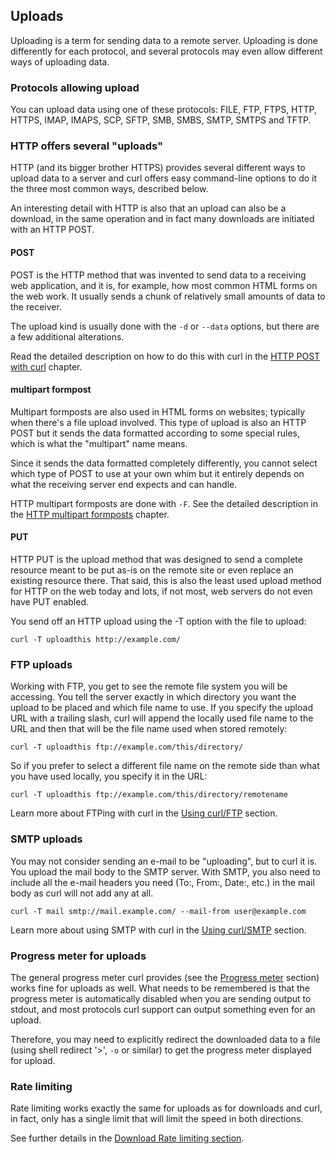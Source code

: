 ## Uploads

Uploading is a term for sending data to a remote server. Uploading is done
differently for each protocol, and several protocols may even allow different
ways of uploading data.

### Protocols allowing upload

You can upload data using one of these protocols: FILE, FTP, FTPS, HTTP,
HTTPS, IMAP, IMAPS, SCP, SFTP, SMB, SMBS, SMTP, SMTPS and TFTP.

### HTTP offers several "uploads"

HTTP (and its bigger brother HTTPS) provides several different ways to upload
data to a server and curl offers easy command-line options to do it the three
most common ways, described below.

An interesting detail with HTTP is also that an upload can also be a download,
in the same operation and in fact many downloads are initiated with an HTTP
POST.

#### POST

POST is the HTTP method that was invented to send data to a receiving web
application, and it is, for example, how most common HTML forms on the web
work. It usually sends a chunk of relatively small amounts of data to the
receiver.

The upload kind is usually done with the `-d` or `--data` options, but there
are a few additional alterations.

Read the detailed description on how to do this with curl in the [HTTP POST
with curl](http-post.md) chapter.

#### multipart formpost

Multipart formposts are also used in HTML forms on websites; typically when
there's a file upload involved. This type of upload is also an HTTP POST but
it sends the data formatted according to some special rules, which is what the
"multipart" name means.

Since it sends the data formatted completely differently, you cannot select
which type of POST to use at your own whim but it entirely depends on what the
receiving server end expects and can handle.

HTTP multipart formposts are done with `-F`. See the detailed description in
the [HTTP multipart formposts](http-multipart.md) chapter.

#### PUT

HTTP PUT is the upload method that was designed to send a complete resource
meant to be put as-is on the remote site or even replace an existing resource
there. That said, this is also the least used upload method for HTTP on the
web today and lots, if not most, web servers do not even have PUT enabled.

You send off an HTTP upload using the -T option with the file to upload:

    curl -T uploadthis http://example.com/

### FTP uploads

Working with FTP, you get to see the remote file system you will be accessing.
You tell the server exactly in which directory you want the upload to be
placed and which file name to use. If you specify the upload URL with a
trailing slash, curl will append the locally used file name to the URL and
then that will be the file name used when stored remotely:

    curl -T uploadthis ftp://example.com/this/directory/

So if you prefer to select a different file name on the remote side than what
you have used locally, you specify it in the URL:

    curl -T uploadthis ftp://example.com/this/directory/remotename

Learn more about FTPing with curl in the [Using curl/FTP](usingcurl-ftp.md)
section.

### SMTP uploads

You may not consider sending an e-mail to be "uploading", but to curl it is.
You upload the mail body to the SMTP server. With SMTP, you also need to
include all the e-mail headers you need (To:, From:, Date:, etc.) in the mail
body as curl will not add any at all.

    curl -T mail smtp://mail.example.com/ --mail-from user@example.com

Learn more about using SMTP with curl in the [Using
curl/SMTP](usingcurl-smtp.md) section.

### Progress meter for uploads

The general progress meter curl provides (see the [Progress
meter](cmdline-progressmeter.md) section) works fine for uploads as well.
What needs to be remembered is that the progress meter is automatically
disabled when you are sending output to stdout, and most protocols curl support
can output something even for an upload.

Therefore, you may need to explicitly redirect the downloaded data to a file
(using shell redirect '>', `-o` or similar) to get the progress meter
displayed for upload.

### Rate limiting

Rate limiting works exactly the same for uploads as for downloads and curl, in
fact, only has a single limit that will limit the speed in both directions.

See further details in the [Download Rate limiting
section](usingcurl-downloads.md#rate-limiting).
